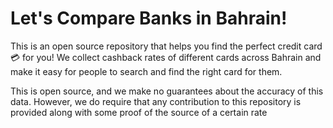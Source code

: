 # Let's Compare Banks in Bahrain!

This is an open source repository that helps you find the perfect credit card 💳 for you!
We collect cashback rates of different cards across Bahrain and make it easy for people to
search and find the right card for them.

This is open source, and we make no guarantees about the accuracy of this data. However, we
do require that any contribution to this repository is provided along with some proof of the
source of a certain rate
